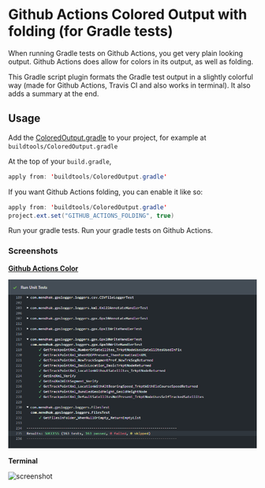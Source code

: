 # Github Actions Colored Output with folding (for Gradle tests)

When running Gradle tests on Github Actions, you get very plain looking output.  Github Actions does allow for colors in its output, as well as folding. 

This Gradle script plugin formats the Gradle test output in a slightly colorful way (made for Github Actions, Travis CI and also works in terminal).  It also adds a summary at the end.

## Usage

Add the [ColoredOutput.gradle](ColoredOutput.gradle) to your project, for example at `buildtools/ColoredOutput.gradle`

At the top of your `build.gradle`,

```java
apply from: 'buildtools/ColoredOutput.gradle'
```

If you want Github Actions folding, you can enable it like so:

```java
apply from: 'buildtools/ColoredOutput.gradle'
project.ext.set("GITHUB_ACTIONS_FOLDING", true)
```

Run your gradle tests.  Run your gradle tests on Github Actions. 

### Screenshots

**[Github Actions Color](https://github.com/mendhak/gpslogger/commit/11155ea1e7fdb10bf08af02bba8a837598265321/checks#step:5:234)**

![travis](screenshot-githubactions.png)

**Terminal**

![screenshot](screenshot-terminal.png)
